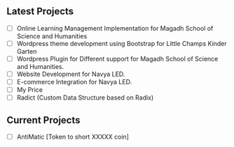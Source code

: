 ## Latest Projects

 - [ ] Online Learning Management Implementation for Magadh School of Science and Humanities
 - [ ] Wordpress theme development using Bootstrap for Little Champs Kinder Garten
 - [ ] Wordpress Plugin for Different support for Magadh School of Science and Humanities.
 - [ ] Website Development for Navya LED.
 - [ ] E-commerce Integration for Navya LED.
 - [ ] My Price
 - [ ] Radict (Custom Data Structure based on Radix)
 ## Current Projects
 
 - [ ] AntiMatic [Token to short XXXXX coin]
